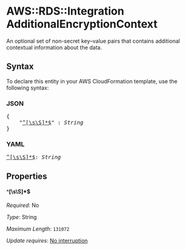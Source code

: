 # AWS::RDS::Integration AdditionalEncryptionContext

An optional set of non-secret key–value pairs that contains additional contextual information about the data.

## Syntax

To declare this entity in your AWS CloudFormation template, use the following syntax:

### JSON

<pre>
{
    "<a href="#^[\s\s]*$" title="^[\s\S]*$">^[\s\S]*$</a>" : <i>String</i>
}
</pre>

### YAML

<pre>
<a href="#^[\s\s]*$" title="^[\s\S]*$">^[\s\S]*$</a>: <i>String</i>
</pre>

## Properties

#### \^[\s\S]*$

_Required_: No

_Type_: String

_Maximum Length_: <code>131072</code>

_Update requires_: [No interruption](https://docs.aws.amazon.com/AWSCloudFormation/latest/UserGuide/using-cfn-updating-stacks-update-behaviors.html#update-no-interrupt)